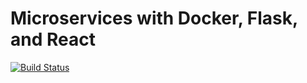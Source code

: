 # Microservices with Docker, Flask, and React

[![Build Status](https://travis-ci.org/thsetz/testdriven-app.svg?branch=master)](https://travis-ci.org/thsetz/testdriven-app)
